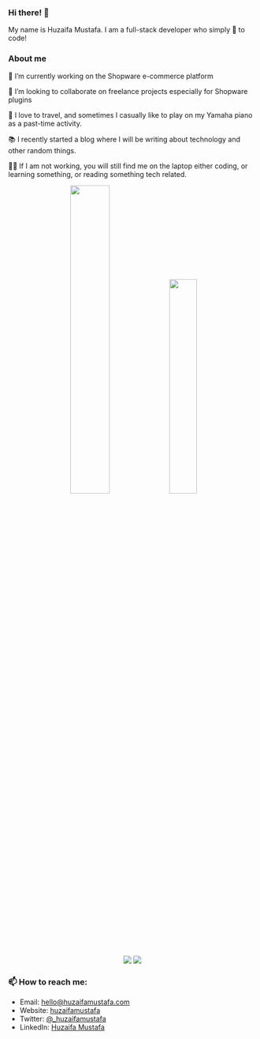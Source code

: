 ### Hi there! 👋

My name is Huzaifa Mustafa. I am a full-stack developer who simply :blue_heart: to code!

### About me 

🔭 I’m currently working on the Shopware e-commerce platform

:briefcase: I’m looking to collaborate on freelance projects especially for Shopware plugins

:musical_keyboard: I love to travel, and sometimes I casually like to play on my Yamaha piano as a past-time activity. 

:books: I recently started a blog where I will be writing about technology and other random things.

:man_technologist: If I am not working, you will still find me on the laptop either coding, or learning something, or reading something tech related. 

<div align="center">
  <img width="40%" src="https://github-readme-stats.vercel.app/api?username=zaifastafa&show_icons=true&count_private=true"> 
  <img width="33.33%" src="https://github-readme-stats.vercel.app/api/top-langs/?username=zaifastafa&layout=compact&count_private=true">
</div>
<div align="center">
  <img src="https://github-readme-streak-stats.herokuapp.com/?user=zaifastafa&count_private=true">
  <img src="https://activity-graph.herokuapp.com/graph?username=zaifastafa&bg_color=FFFFFF&color=000000&line=000000&point=00FF00&count_private=true">
</div>

### 📫 How to reach me:

- Email: hello@huzaifamustafa.com
- Website: [huzaifamustafa](https://huzaifamustafa.com)
- Twitter: [@_huzaifamustafa](https://twitter.com/_huzaifamustafa)
- LinkedIn: [Huzaifa Mustafa](https://www.linkedin.com/in/zaifastafa/)
